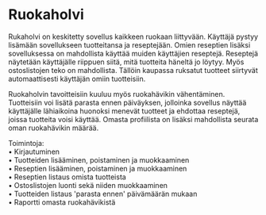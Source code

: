 # Ruokaholvi
Rukaholvi on keskitetty sovellus kaikkeen ruokaan liittyvään. Käyttäjä pystyy lisämään sovellukseen tuotteitansa ja reseptejään. Omien reseptien lisäksi sovelluksessa on mahdollista käyttää muiden käyttäjien reseptejä. Reseptejä näytetään 
käyttäjälle riippuen siitä, mitä tuotteita häneltä jo löytyy. Myös ostoslistojen teko on mahdollista. Tällöin kaupassa ruksatut 
tuotteet siirtyvät automaattisesti käyttäjän omiin tuotteisiin.

Ruokaholvin tavoitteisiin kuuluu myös ruokahävikin vähentäminen. Tuotteisiin voi lisätä parasta ennen päiväyksen, jolloinka sovellus näyttää käyttäjälle lähiaikoina huonoksi menevät tuotteet ja ehdottaa reseptejä, joissa tuotteita voisi käyttää. Omasta profiilista on lisäksi mahdollista seurata oman ruokahävikin määrää.  

Toimintoja:  
    • Kirjautuminen  
    • Tuotteiden lisääminen, poistaminen ja muokkaaminen  
    • Reseptien lisääminen, poistaminen ja muokkaaminen  
    • Reseptien listaus omista tuotteista  
    • Ostoslistojen luonti sekä niiden muokkaaminen  
    • Tuotteiden listaus 'parasta ennen' päivämäärän mukaan  
    • Raportti omasta ruokahävikistä  
